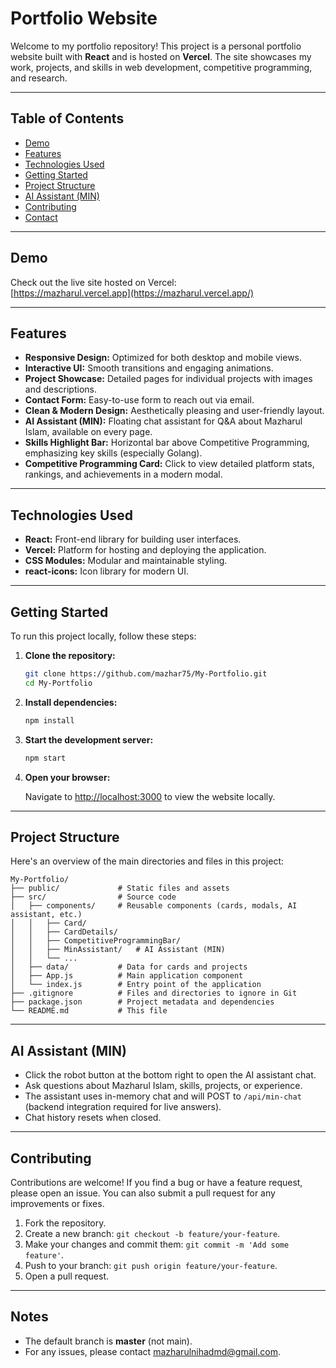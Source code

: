 # Portfolio Website

Welcome to my portfolio repository! This project is a personal portfolio website built with **React** and is hosted on **Vercel**. The site showcases my work, projects, and skills in web development, competitive programming, and research.

---

## Table of Contents

- [Demo](#demo)
- [Features](#features)
- [Technologies Used](#technologies-used)
- [Getting Started](#getting-started)
- [Project Structure](#project-structure)
- [AI Assistant (MIN)](#ai-assistant-min)
- [Contributing](#contributing)
- [Contact](#contact)

---

## Demo

Check out the live site hosted on Vercel:  
[https://mazharul.vercel.app](https://mazharul.vercel.app/)

---

## Features

- **Responsive Design:** Optimized for both desktop and mobile views.
- **Interactive UI:** Smooth transitions and engaging animations.
- **Project Showcase:** Detailed pages for individual projects with images and descriptions.
- **Contact Form:** Easy-to-use form to reach out via email.
- **Clean & Modern Design:** Aesthetically pleasing and user-friendly layout.
- **AI Assistant (MIN):** Floating chat assistant for Q&A about Mazharul Islam, available on every page.
- **Skills Highlight Bar:** Horizontal bar above Competitive Programming, emphasizing key skills (especially Golang).
- **Competitive Programming Card:** Click to view detailed platform stats, rankings, and achievements in a modern modal.

---

## Technologies Used

- **React:** Front-end library for building user interfaces.
- **Vercel:** Platform for hosting and deploying the application.
- **CSS Modules:** Modular and maintainable styling.
- **react-icons:** Icon library for modern UI.

---

## Getting Started

To run this project locally, follow these steps:

1. **Clone the repository:**

   ```bash
   git clone https://github.com/mazhar75/My-Portfolio.git
   cd My-Portfolio
   ```

2. **Install dependencies:**

   ```bash
   npm install
   ```

3. **Start the development server:**

   ```bash
   npm start
   ```

4. **Open your browser:**

   Navigate to [http://localhost:3000](http://localhost:3000) to view the website locally.

---

## Project Structure

Here's an overview of the main directories and files in this project:

```
My-Portfolio/
├── public/             # Static files and assets
├── src/                # Source code
│   ├── components/     # Reusable components (cards, modals, AI assistant, etc.)
│   │   ├── Card/
│   │   ├── CardDetails/
│   │   ├── CompetitiveProgrammingBar/
│   │   ├── MinAssistant/   # AI Assistant (MIN)
│   │   └── ...
│   ├── data/           # Data for cards and projects
│   ├── App.js          # Main application component
│   └── index.js        # Entry point of the application
├── .gitignore          # Files and directories to ignore in Git
├── package.json        # Project metadata and dependencies
└── README.md           # This file
```

---

## AI Assistant (MIN)

- Click the robot button at the bottom right to open the AI assistant chat.
- Ask questions about Mazharul Islam, skills, projects, or experience.
- The assistant uses in-memory chat and will POST to `/api/min-chat` (backend integration required for live answers).
- Chat history resets when closed.

---

## Contributing

Contributions are welcome! If you find a bug or have a feature request, please open an issue. You can also submit a pull request for any improvements or fixes.

1. Fork the repository.
2. Create a new branch: `git checkout -b feature/your-feature`.
3. Make your changes and commit them: `git commit -m 'Add some feature'`.
4. Push to your branch: `git push origin feature/your-feature`.
5. Open a pull request.

---

## Notes

- The default branch is **master** (not main).
- For any issues, please contact [mazharulnihadmd@gmail.com](mailto:mazharulnihadmd@gmail.com).
